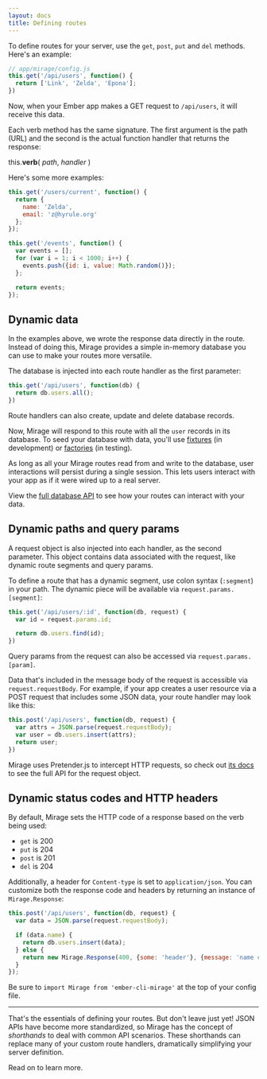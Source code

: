 ```yaml
---
layout: docs
title: Defining routes
---
```


To define routes for your server, use the `get`, `post`, `put` and `del` methods. Here's an example:

```js
// app/mirage/config.js
this.get('/api/users', function() {
  return ['Link', 'Zelda', 'Epona'];
})
```

Now, when your Ember app makes a GET request to `/api/users`, it will receive this data.

Each verb method has the same signature. The first argument is the path (URL) and the second is the actual function handler that returns the response:

<p class='u-callout'>this.<strong>verb</strong>( <em>path</em>, <em>handler</em> )</p>

Here's some more examples:

```js
this.get('/users/current', function() {
  return {
    name: 'Zelda',
    email: 'z@hyrule.org'
  };
});

this.get('/events', function() {
  var events = [];
  for (var i = 1; i < 1000; i++) {
    events.push({id: i, value: Math.random()});
  };

  return events;
});
```

## Dynamic data

In the examples above, we wrote the response data directly in the route. Instead of doing this, Mirage provides a simple in-memory database you can use to make your routes more versatile.

The database is injected into each route handler as the first parameter:

```js
this.get('/api/users', function(db) {
  return db.users.all();
})
```

<aside class='Docs-page__aside'>
  <p>Route handlers can also create, update and delete database records.</p>
</aside>

Now, Mirage will respond to this route with all the `user` records in its database. To seed your database with data, you'll use [fixtures]() (in development) or [factories]() (in testing).

As long as all your Mirage routes read from and write to the database, user interactions will persist during a single session. This lets users interact with your app as if it were wired up to a real server.

View the [full database API](../database) to see how your routes can interact with your data.

## Dynamic paths and query params

A request object is also injected into each handler, as the second parameter. This object contains data associated with the request, like dynamic route segments and query params.
 
To define a route that has a dynamic segment, use colon syntax (`:segment`) in your path. The dynamic piece will be available via `request.params.[segment]`:

```js
this.get('/api/users/:id', function(db, request) {
  var id = request.params.id;

  return db.users.find(id);
})
```

Query params from the request can also be accessed via `request.params.[param]`.

Data that's included in the message body of the request is accessible via `request.requestBody`. For example, if your app creates a user resource via a POST request that includes some JSON data, your route handler may look like this:

```js
this.post('/api/users', function(db, request) {
  var attrs = JSON.parse(request.requestBody);
  var user = db.users.insert(attrs);
  return user;
})
```

Mirage uses Pretender.js to intercept HTTP requests, so check out [its docs]() to see the full API for the request object.

## Dynamic status codes and HTTP headers

By default, Mirage sets the HTTP code of a response based on the verb being used:
  
  - `get` is 200
  - `put` is 204
  - `post` is 201
  - `del` is 204

Additionally, a header for `Content-type` is set to `application/json`. You can customize both the response code and headers by returning an instance of `Mirage.Response`:

```js
this.post('/api/users', function(db, request) {
  var data = JSON.parse(request.requestBody); 

  if (data.name) {
    return db.users.insert(data);
  } else {
    return new Mirage.Response(400, {some: 'header'}, {message: 'name cannot be blank'});
  }
});
```
Be sure to `import Mirage from 'ember-cli-mirage'` at the top of your config file.

---

That's the essentials of defining your routes. But don't leave just yet! JSON APIs have become more standardized, so Mirage has the concept of *shorthands* to deal with common API scenarios. These shorthands can replace many of your custom route handlers, dramatically simplifying your server definition.

Read on to learn more.
